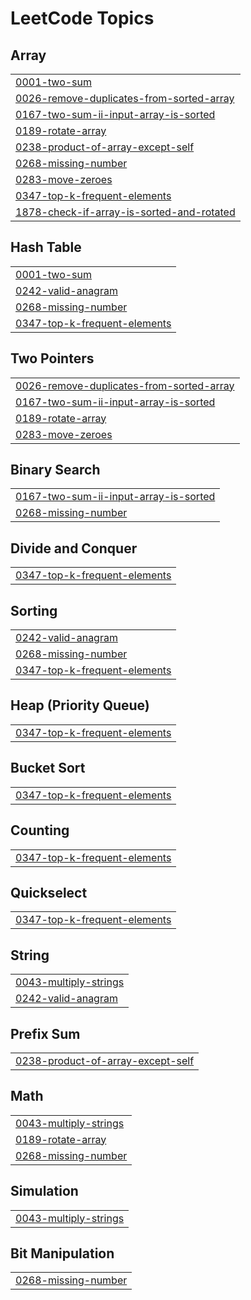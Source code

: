
<!---LeetCode Topics Start-->
# LeetCode Topics
## Array
|  |
| ------- |
| [0001-two-sum](https://github.com/akhileshacademics/lcstreakspushh/tree/master/0001-two-sum) |
| [0026-remove-duplicates-from-sorted-array](https://github.com/akhileshacademics/lcstreakspushh/tree/master/0026-remove-duplicates-from-sorted-array) |
| [0167-two-sum-ii-input-array-is-sorted](https://github.com/akhileshacademics/lcstreakspushh/tree/master/0167-two-sum-ii-input-array-is-sorted) |
| [0189-rotate-array](https://github.com/akhileshacademics/lcstreakspushh/tree/master/0189-rotate-array) |
| [0238-product-of-array-except-self](https://github.com/akhileshacademics/lcstreakspushh/tree/master/0238-product-of-array-except-self) |
| [0268-missing-number](https://github.com/akhileshacademics/lcstreakspushh/tree/master/0268-missing-number) |
| [0283-move-zeroes](https://github.com/akhileshacademics/lcstreakspushh/tree/master/0283-move-zeroes) |
| [0347-top-k-frequent-elements](https://github.com/akhileshacademics/lcstreakspushh/tree/master/0347-top-k-frequent-elements) |
| [1878-check-if-array-is-sorted-and-rotated](https://github.com/akhileshacademics/lcstreakspushh/tree/master/1878-check-if-array-is-sorted-and-rotated) |
## Hash Table
|  |
| ------- |
| [0001-two-sum](https://github.com/akhileshacademics/lcstreakspushh/tree/master/0001-two-sum) |
| [0242-valid-anagram](https://github.com/akhileshacademics/lcstreakspushh/tree/master/0242-valid-anagram) |
| [0268-missing-number](https://github.com/akhileshacademics/lcstreakspushh/tree/master/0268-missing-number) |
| [0347-top-k-frequent-elements](https://github.com/akhileshacademics/lcstreakspushh/tree/master/0347-top-k-frequent-elements) |
## Two Pointers
|  |
| ------- |
| [0026-remove-duplicates-from-sorted-array](https://github.com/akhileshacademics/lcstreakspushh/tree/master/0026-remove-duplicates-from-sorted-array) |
| [0167-two-sum-ii-input-array-is-sorted](https://github.com/akhileshacademics/lcstreakspushh/tree/master/0167-two-sum-ii-input-array-is-sorted) |
| [0189-rotate-array](https://github.com/akhileshacademics/lcstreakspushh/tree/master/0189-rotate-array) |
| [0283-move-zeroes](https://github.com/akhileshacademics/lcstreakspushh/tree/master/0283-move-zeroes) |
## Binary Search
|  |
| ------- |
| [0167-two-sum-ii-input-array-is-sorted](https://github.com/akhileshacademics/lcstreakspushh/tree/master/0167-two-sum-ii-input-array-is-sorted) |
| [0268-missing-number](https://github.com/akhileshacademics/lcstreakspushh/tree/master/0268-missing-number) |
## Divide and Conquer
|  |
| ------- |
| [0347-top-k-frequent-elements](https://github.com/akhileshacademics/lcstreakspushh/tree/master/0347-top-k-frequent-elements) |
## Sorting
|  |
| ------- |
| [0242-valid-anagram](https://github.com/akhileshacademics/lcstreakspushh/tree/master/0242-valid-anagram) |
| [0268-missing-number](https://github.com/akhileshacademics/lcstreakspushh/tree/master/0268-missing-number) |
| [0347-top-k-frequent-elements](https://github.com/akhileshacademics/lcstreakspushh/tree/master/0347-top-k-frequent-elements) |
## Heap (Priority Queue)
|  |
| ------- |
| [0347-top-k-frequent-elements](https://github.com/akhileshacademics/lcstreakspushh/tree/master/0347-top-k-frequent-elements) |
## Bucket Sort
|  |
| ------- |
| [0347-top-k-frequent-elements](https://github.com/akhileshacademics/lcstreakspushh/tree/master/0347-top-k-frequent-elements) |
## Counting
|  |
| ------- |
| [0347-top-k-frequent-elements](https://github.com/akhileshacademics/lcstreakspushh/tree/master/0347-top-k-frequent-elements) |
## Quickselect
|  |
| ------- |
| [0347-top-k-frequent-elements](https://github.com/akhileshacademics/lcstreakspushh/tree/master/0347-top-k-frequent-elements) |
## String
|  |
| ------- |
| [0043-multiply-strings](https://github.com/akhileshacademics/lcstreakspushh/tree/master/0043-multiply-strings) |
| [0242-valid-anagram](https://github.com/akhileshacademics/lcstreakspushh/tree/master/0242-valid-anagram) |
## Prefix Sum
|  |
| ------- |
| [0238-product-of-array-except-self](https://github.com/akhileshacademics/lcstreakspushh/tree/master/0238-product-of-array-except-self) |
## Math
|  |
| ------- |
| [0043-multiply-strings](https://github.com/akhileshacademics/lcstreakspushh/tree/master/0043-multiply-strings) |
| [0189-rotate-array](https://github.com/akhileshacademics/lcstreakspushh/tree/master/0189-rotate-array) |
| [0268-missing-number](https://github.com/akhileshacademics/lcstreakspushh/tree/master/0268-missing-number) |
## Simulation
|  |
| ------- |
| [0043-multiply-strings](https://github.com/akhileshacademics/lcstreakspushh/tree/master/0043-multiply-strings) |
## Bit Manipulation
|  |
| ------- |
| [0268-missing-number](https://github.com/akhileshacademics/lcstreakspushh/tree/master/0268-missing-number) |
<!---LeetCode Topics End-->
